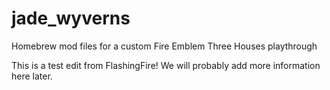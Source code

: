 # jade_wyverns
Homebrew mod files for a custom Fire Emblem Three Houses playthrough

This is a test edit from FlashingFire! We will probably add more information here later.
